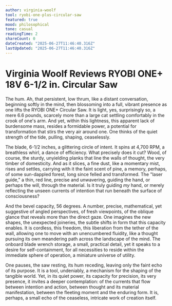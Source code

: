 ```yaml
---
author: virginia-woolf
tool: ryobi-one-plus-circular-saw
featured: true
mood: philosophical
tone: casual
readingTime: 2
shareCount: 0
dateCreated: "2025-06-27T11:46:40.316Z"
lastUpdated: "2025-06-27T11:46:40.316Z"
---
```


# Virginia Woolf Reviews RYOBI ONE+ 18V 6-1/2 in. Circular Saw

The hum. Ah, that persistent, low thrum, like a distant conversation, beginning softly in the mind, then blossoming into a full, vibrant presence as one lifts the RYOBI ONE+ Circular Saw. It is light, yes, surprisingly so, a mere 6.6 pounds, scarcely more than a large cat settling comfortably in the crook of one's arm. And yet, within this lightness, this apparent lack of burdensome mass, resides a formidable power, a potential for transformation that stirs the very air around one. One thinks of the quiet strength of the tide, pulling, shaping, ceaselessly.

The blade, 6-1/2 inches, a glittering circle of intent. It spins at 4,700 RPM, a breathless whirl, a dance of efficiency. What precisely does it cut? Wood, of course, the sturdy, unyielding planks that line the walls of thought, the very timber of domesticity. And as it slices, a fine dust, like a momentary mist, rises and settles, carrying with it the faint scent of pine, a memory, perhaps, of some sun-dappled forest, long since felled and transformed. The "laser guide," a thin, red line, precise and unwavering, guiding the hand, or perhaps the will, through the material. Is it truly guiding _my_ hand, or merely reflecting the unseen currents of intention that run beneath the surface of consciousness?

And the bevel capacity, 56 degrees. A number, precise, mathematical, yet suggestive of angled perspectives, of fresh viewpoints, of the oblique glance that reveals more than the direct gaze. One imagines the new shapes, the unexpected joineries, the subtle shifts in form that this capacity enables. It is cordless, this freedom, this liberation from the tether of the wall, allowing one to move with an unencumbered fluidity, like a thought pursuing its own meandering path across the landscape of the mind. The onboard blade wrench storage, a small, practical detail, yet it speaks to a desire for self-containment, for all necessities to reside within the immediate sphere of operation, a miniature universe of utility.

One pauses, the saw resting, its hum receding, leaving only the faint echo of its purpose. It is a tool, undeniably, a mechanism for the shaping of the tangible world. Yet, in its quiet power, its capacity for precision, its very presence, it invites a deeper contemplation: of the currents that flow between intention and action, between thought and its material manifestation, between the fleeting moment and the enduring form. It is, perhaps, a small echo of the ceaseless, intricate work of creation itself.
